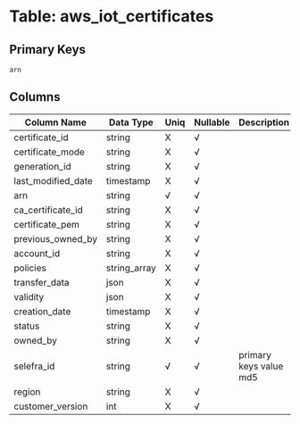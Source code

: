 # Table: aws_iot_certificates

## Primary Keys 

```
arn
```


## Columns 

|  Column Name   |  Data Type  | Uniq | Nullable | Description | 
|  ----  | ----  | ----  | ----  | ---- | 
| certificate_id | string | X | √ |  | 
| certificate_mode | string | X | √ |  | 
| generation_id | string | X | √ |  | 
| last_modified_date | timestamp | X | √ |  | 
| arn | string | √ | √ |  | 
| ca_certificate_id | string | X | √ |  | 
| certificate_pem | string | X | √ |  | 
| previous_owned_by | string | X | √ |  | 
| account_id | string | X | √ |  | 
| policies | string_array | X | √ |  | 
| transfer_data | json | X | √ |  | 
| validity | json | X | √ |  | 
| creation_date | timestamp | X | √ |  | 
| status | string | X | √ |  | 
| owned_by | string | X | √ |  | 
| selefra_id | string | √ | √ | primary keys value md5 | 
| region | string | X | √ |  | 
| customer_version | int | X | √ |  | 


